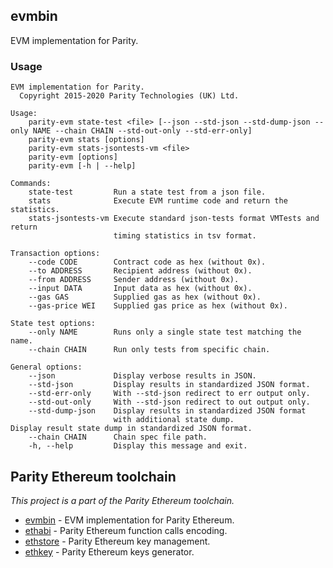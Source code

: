 ## evmbin

EVM implementation for Parity.

### Usage

```
EVM implementation for Parity.
  Copyright 2015-2020 Parity Technologies (UK) Ltd.

Usage:
    parity-evm state-test <file> [--json --std-json --std-dump-json --only NAME --chain CHAIN --std-out-only --std-err-only]
    parity-evm stats [options]
    parity-evm stats-jsontests-vm <file>
    parity-evm [options]
    parity-evm [-h | --help]

Commands:
    state-test         Run a state test from a json file.
    stats              Execute EVM runtime code and return the statistics.
    stats-jsontests-vm Execute standard json-tests format VMTests and return
                       timing statistics in tsv format.

Transaction options:
    --code CODE        Contract code as hex (without 0x).
    --to ADDRESS       Recipient address (without 0x).
    --from ADDRESS     Sender address (without 0x).
    --input DATA       Input data as hex (without 0x).
    --gas GAS          Supplied gas as hex (without 0x).
    --gas-price WEI    Supplied gas price as hex (without 0x).

State test options:
    --only NAME        Runs only a single state test matching the name.
    --chain CHAIN      Run only tests from specific chain.

General options:
    --json             Display verbose results in JSON.
    --std-json         Display results in standardized JSON format.
    --std-err-only     With --std-json redirect to err output only.
    --std-out-only     With --std-json redirect to out output only.
    --std-dump-json    Display results in standardized JSON format
                       with additional state dump.
Display result state dump in standardized JSON format.
    --chain CHAIN      Chain spec file path.
    -h, --help         Display this message and exit.
```

## Parity Ethereum toolchain
_This project is a part of the Parity Ethereum toolchain._

- [evmbin](https://github.com/paritytech/parity-ethereum/blob/master/evmbin/) - EVM implementation for Parity Ethereum.
- [ethabi](https://github.com/paritytech/ethabi) - Parity Ethereum function calls encoding.
- [ethstore](https://github.com/paritytech/parity-ethereum/blob/master/accounts/ethstore) - Parity Ethereum key management.
- [ethkey](https://github.com/paritytech/parity-ethereum/blob/master/accounts/ethkey) - Parity Ethereum keys generator.
